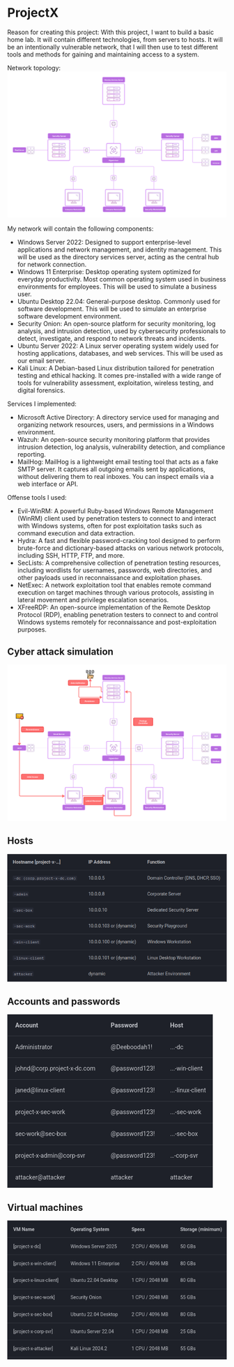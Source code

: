 # ProjectX
Reason for creating this project:
With this project, I want to build a basic home lab.
It will contain different technologies, from servers to hosts.
It will be an intentionally vulnerable network, that I will then use to test different tools and methods for gaining and maintaining access to a system.

Network topology:
![network topology](images/network_topology.png)

My network will contain the following components:
- Windows Server 2022: Designed to support enterprise-level applications and network management, and identity management. This will be used as the directory services server, acting as the central hub for network connection.
- Windows 11 Enterprise: Desktop operating system optimized for everyday productivity. Most common operating system used in business environments for employees. This will be used to simulate a business user.
- Ubuntu Desktop 22.04: General-purpose desktop. Commonly used for software development. This will be used to simulate an enterprise software development environment.
- Security Onion: An open-source platform for security monitoring, log analysis, and intrusion detection, used by cybersecurity professionals to detect, investigate, and respond to network threats and incidents.
- Ubuntu Server 2022: A Linux server operating system widely used for hosting applications, databases, and web services. This will be used as our email server.
- Kali Linux: A Debian-based Linux distribution tailored for penetration testing and ethical hacking. It comes pre-installed with a wide range of tools for vulnerability assessment, exploitation, wireless testing, and digital forensics.

Services I implemented:
- Microsoft Active Directory: A directory service used for managing and organizing network resources, users, and permissions in a Windows environment.
- Wazuh: An open-source security monitoring platform that provides intrusion detection, log analysis, vulnerability detection, and compliance reporting.
- MailHog: MailHog is a lightweight email testing tool that acts as a fake SMTP server. It captures all outgoing emails sent by applications, without delivering them to real inboxes. You can inspect emails via a web interface or API.

Offense tools I used:
- Evil-WinRM: A powerful Ruby-based Windows Remote Management (WinRM) client used by penetration testers to connect to and interact with Windows systems, often for post exploitation tasks such as command execution and data extraction.
- Hydra: A fast and flexible password-cracking tool designed to perform brute-force and dictionary-based attacks on various network protocols, including SSH, HTTP, FTP, and more.
- SecLists: A comprehensive collection of penetration testing resources, including wordlists for usernames, passwords, web directories, and other payloads used in reconnaissance and exploitation phases.
- NetExec: A network exploitation tool that enables remote command execution on target machines through various protocols, assisting in lateral movement and privilege escalation scenarios.
- XFreeRDP: An open-source implementation of the Remote Desktop Protocol (RDP), enabling penetration testers to connect to and control Windows systems remotely for reconnaissance and post-exploitation purposes.

## Cyber attack simulation

![cyber attack](images/attack.png)

## Hosts

![hosts](images/hosts.png)


## Accounts and passwords

![accounts and passwords](images/accounts.png)

## Virtual machines

![VMs](images/VMs.png)

